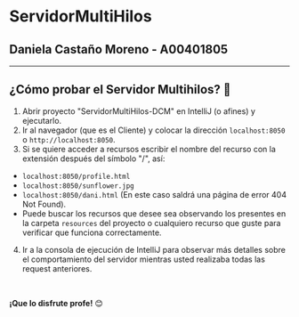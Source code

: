 # ServidorMultiHilos

## **Daniela Castaño Moreno - A00401805**

---

## **¿Cómo probar el Servidor Multihilos?** 🤖

1. Abrir proyecto "ServidorMultiHilos-DCM" en IntelliJ (o afines) y ejecutarlo.
2. Ir al navegador (que es el Cliente) y colocar la dirección ```localhost:8050``` o ```http://localhost:8050```.
3. Si se quiere acceder a recursos escribir el nombre del recurso con la extensión después del símbolo "/", así:
* ```localhost:8050/profile.html```
* ```localhost:8050/sunflower.jpg```
* ```localhost:8050/dani.html``` (En este caso saldrá una página de error 404 Not Found).
* Puede buscar los recursos que desee sea observando los presentes en la carpeta ```resources``` del proyecto o cualquiero recurso que guste para verificar que funciona correctamente.
4. Ir a la consola de ejecución de IntelliJ para observar más detalles sobre el comportamiento del servidor mientras usted realizaba todas las request anteriores.

<br>
  
**¡Que lo disfrute profe!** 😊
